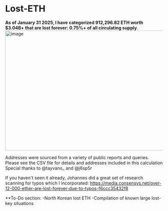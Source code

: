 # Lost-ETH

**As of January 31 2025, I have categorized 912,296.82 ETH worth $3.04B+ that are lost forever: 0.75%+ of all circulating supply**. 
<img width="848" height="385" alt="image" src="https://github.com/user-attachments/assets/72877a84-8f12-40c3-908c-1b1fe3228f69" />



Addresses were sourced from a variety of public reports and queries. Please see the CSV file for details and addresses included in this calculation 
Special thanks to  @tayvano_ and @j6sp5r

If you haven't seen it already, Johannes did a great set of research scanning for typos which I incorporated: https://media.consensys.net/over-12-000-ether-are-lost-forever-due-to-typos-f6ccc35432f8


**To-Do section:
-North Korean lost ETH
-Compilation of known large lost-key situations 
